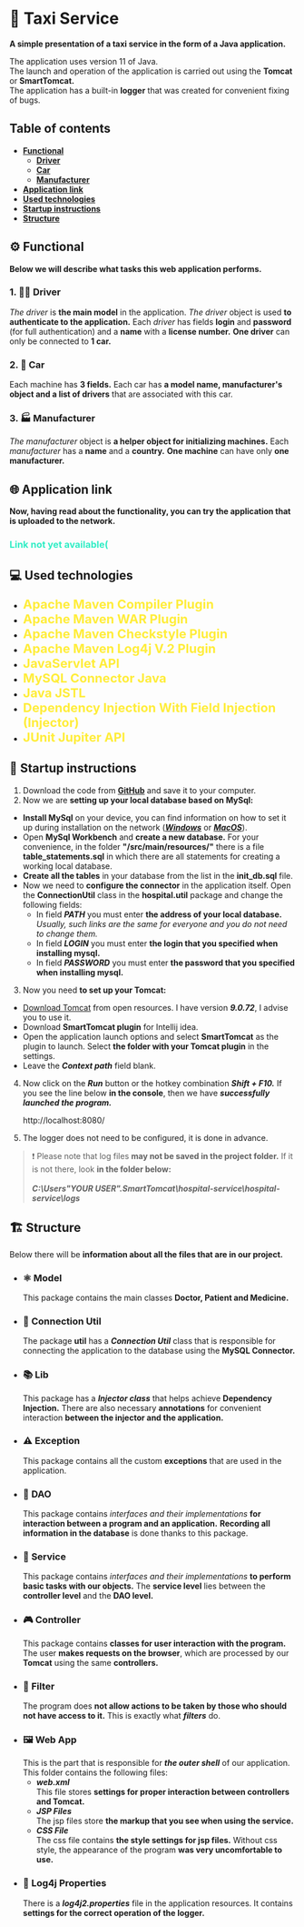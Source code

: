 # 🚖 Taxi Service
**A simple presentation of a taxi service in the form of a Java application.**

The application uses version 11 of Java.</br>
The launch and operation of the application is carried out using the **Tomcat** or **SmartTomcat.**</br>
The application has a built-in **logger** that was created for convenient fixing of bugs.</br>

## Table of contents
- [**Functional**]()
    - [**Driver**]()
    - [**Car**]()
    - [**Manufacturer**]()
- [**Application link**]()
- [**Used technologies**]()
- [**Startup instructions**]()
- [**Structure**]()

## ⚙️ Functional  

**Below we will describe what tasks this web application performs.**

### 1. 👱‍♂️ Driver

*The driver* is **the main model** in the application.
*The driver* object is used **to authenticate to the application.** 
Each *driver* has fields **login** and **password** (for full authentication) and a **name** with a **license number.**
**One driver** can only be connected to **1 car.**

### 2. 🚗 Car

Each machine has **3 fields.**
Each car has **a model name, manufacturer's object and a list of drivers** that are associated with this car.

### 3. 🏭 Manufacturer

*The manufacturer* object is **a helper object for initializing machines.**
Each *manufacturer* has a **name** and a **country.**
**One machine** can have only **one manufacturer.**

## 🌐 Application link
**Now, having read about the functionality, you can try the application that is uploaded to the network.**

### <a style="color:#30edc5; text-decoration: none;" href="">Link not yet available(<a/>
## 💻 Used technologies
+ <a style="color:#ffed3a; text-decoration: none; font-size: 22px; font-weight: bold;" href="https://blogs.apache.org/maven/entry/apache-maven-compiler-plugin-version">Apache Maven Compiler Plugin</a>
+ <a style="color:#ffed3a; text-decoration: none; font-size: 22px; font-weight: bold;" href="https://mvnrepository.com/artifact/org.apache.maven.plugins/maven-war-plugin/3.3.2">Apache Maven WAR Plugin</a>
+ <a style="color:#ffed3a; text-decoration: none; font-size: 22px; font-weight: bold;" href="https://blogs.apache.org/maven/entry/apache-maven-checkstyle-plugin-version1">Apache Maven Checkstyle Plugin</a>
+ <a style="color:#ffed3a; text-decoration: none; font-size: 22px; font-weight: bold;" href="https://mvnrepository.com/artifact/org.apache.logging.log4j/log4j-core/2.19.0">Apache Maven Log4j V.2 Plugin</a>
+ <a style="color:#ffed3a; text-decoration: none; font-size: 22px; font-weight: bold;" href="https://mvnrepository.com/artifact/javax.servlet/javax.servlet-api/4.0.1">JavaServlet API</a>
+ <a style="color:#ffed3a; text-decoration: none; font-size: 22px; font-weight: bold;" href="https://mvnrepository.com/artifact/mysql/mysql-connector-java/8.0.22">MySQL Connector Java</a>
+ <a style="color:#ffed3a; text-decoration: none; font-size: 22px; font-weight: bold;" href="https://mvnrepository.com/artifact/javax.servlet/jstl/1.2">Java JSTL</a>
+ <a style="color:#ffed3a; text-decoration: none; font-size: 22px; font-weight: bold;" href="https://www.tutorialspoint.com/guice/guice_field_injection.htm#:~:text=Injection%20is%20a%20process%20of,the%20field%20of%20an%20object.">Dependency Injection With Field Injection (Injector)</a>
+ <a style="color:#ffed3a; text-decoration: none; font-size: 22px; font-weight: bold;" href="https://mvnrepository.com/artifact/org.junit.jupiter/junit-jupiter-api/5.9.2">JUnit Jupiter API</a>

## 🔧 Startup instructions
1. Download the code from <a href="">**GitHub**</a> and save it to your computer.
2. Now we are **setting up your local database based on MySql:**
  - **Install MySql** on your device, you can find information on how to set it up during installation on the network
    (<a href="https://dev.mysql.com/downloads/installer/">***Windows***</a> or <a href="https://dev.mysql.com/doc/refman/8.0/en/macos-installation.html">***MacOS***</a>).
  - Open **MySql Workbench** and **create a new database.** For your convenience, in the folder **"/src/main/resources/"** there is a file **table_statements.sql** in which there are all statements for creating a working local database.
  - **Create all the tables** in your database from the list in the **init_db.sql** file.
  - Now we need to **configure the connector** in the application itself.
    Open the **ConnectionUtil** class in the **hospital.util** package and change the following fields:
    - In field ***PATH*** you must enter **the address of your local database.**
      *Usually, such links are the same for everyone and you do not need to change them.*
    - In field ***LOGIN*** you must enter **the login that you specified when installing mysql.**
    - In field ***PASSWORD*** you must enter **the password that you specified when installing mysql.**
3. Now you need **to set up your Tomcat:**
  - <a href="https://tomcat.apache.org/download-90.cgi#9.0.72">Download Tomcat</a> from open resources. I have version ***9.0.72***, I advise you to use it.
  - Download **SmartTomcat plugin** for Intellij idea.
  - Open the application launch options and select **SmartTomcat** as the plugin to launch.
    Select **the folder with your Tomcat plugin** in the settings.
  - Leave the ***Context path*** field blank.
4. Now click on the ***Run*** button or the hotkey combination ***Shift + F10.***
   If you see the line below **in the console**, then we have ***successfully launched the program.***


    http://localhost:8080/

5. The logger does not need to be configured, it is done in advance.
>❗ Please note that log files **may not be saved in the project folder.** If it is not there, look **in the folder below:** <br><br>
> ***C:\Users\"YOUR USER"\.SmartTomcat\hospital-service\hospital-service\logs***

## 🏗️ Structure

Below there will be **information about all the files that are in our project.**

- ### ⚛️ Model
  This package contains the main classes **Doctor, Patient and Medicine.**
- ### 🔗 Connection Util
  The package **util** has a ***Connection Util*** class that is responsible for connecting the application to the database using the **MySQL Connector.**
- ### 📚 Lib
  This package has a ***Injector class*** that helps achieve **Dependency Injection.**
  There are also necessary **annotations** for convenient interaction **between the injector and the application.**
- ### ⚠️ Exception
  This package contains all the custom **exceptions** that are used in the application.
- ### 💾 DAO
  This package contains *interfaces and their implementations* **for interaction between a program and an application.**
  **Recording all information in the database** is done thanks to this package.
- ### 🔧 Service
  This package contains *interfaces and their implementations* **to perform basic tasks with our objects.**
  The **service level** lies between the **controller level** and the **DAO level.**
- ### 🎮 Controller
  This package contains **classes for user interaction with the program.**
  The user **makes requests on the browser**, which are processed by our **Tomcat** using the same **controllers.**
- ### 🚫 Filter
  The program does **not allow actions to be taken by those who should not have access to it.**
  This is exactly what ***filters*** do.
- ### 🖼️ Web App
  This is the part that is responsible for ***the outer shell*** of our application.
  This folder contains the following files:
    - ***web.xml***</br>
      This file stores **settings for proper interaction between controllers and Tomcat.**
    - ***JSP Files***</br>
      The jsp files store **the markup that you see when using the service.**
    - ***CSS File***</br>
      The css file contains **the style settings for jsp files.**
      Without css style, the appearance of the program **was very uncomfortable to use.**
- ### 📝 Log4j Properties
  There is a ***log4j2.properties*** file in the application resources.
  It contains **settings for the correct operation of the logger.**
